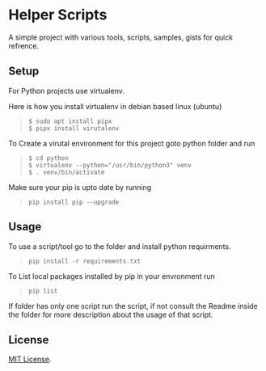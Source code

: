 # Helper Scripts

A simple project with various tools, scripts, samples, gists for quick refrence.

## Setup
For Python projects use virtualenv.

Here is how you install virtualenv in debian based linux (ubuntu)
>     $ sudo apt install pipx
>     $ pipx install virutalenv

To Create a virutal environment for this project goto python folder and run
>     $ cd python
>     $ virtualenv --python="/usr/bin/python3" venv
>     $ . venv/bin/activate

Make sure your pip is upto date by running
>     pip install pip --upgrade

## Usage
To use a script/tool go to the folder and install python requirments.
>     pip install -r requirements.txt

To List local packages installed by pip in your envronment run
>     pip list

If folder has only one script run the script, if not consult the Readme inside the folder for more description about the usage of that script.

## License
[MIT License](https://github.com/vkkotha/helper_scripts/blob/master/LICENSE).
